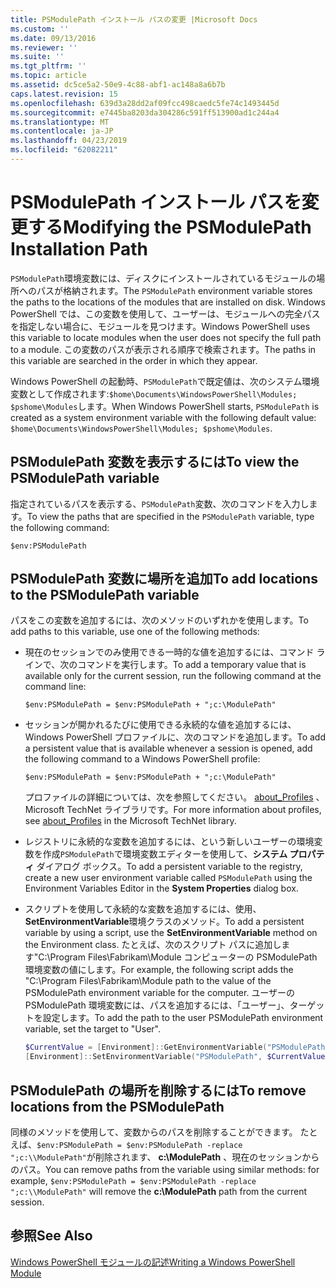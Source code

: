 ```yaml
---
title: PSModulePath インストール パスの変更 |Microsoft Docs
ms.custom: ''
ms.date: 09/13/2016
ms.reviewer: ''
ms.suite: ''
ms.tgt_pltfrm: ''
ms.topic: article
ms.assetid: dc5ce5a2-50e9-4c88-abf1-ac148a8a6b7b
caps.latest.revision: 15
ms.openlocfilehash: 639d3a28dd2af09fcc498caedc5fe74c1493445d
ms.sourcegitcommit: e7445ba8203da304286c591ff513900ad1c244a4
ms.translationtype: MT
ms.contentlocale: ja-JP
ms.lasthandoff: 04/23/2019
ms.locfileid: "62082211"
---
```

# <a name="modifying-the-psmodulepath-installation-path"></a><span data-ttu-id="9e09b-102">PSModulePath インストール パスを変更する</span><span class="sxs-lookup"><span data-stu-id="9e09b-102">Modifying the PSModulePath Installation Path</span></span>

<span data-ttu-id="9e09b-103">`PSModulePath`環境変数には、ディスクにインストールされているモジュールの場所へのパスが格納されます。</span><span class="sxs-lookup"><span data-stu-id="9e09b-103">The `PSModulePath` environment variable stores the paths to the locations of the modules that are installed on disk.</span></span> <span data-ttu-id="9e09b-104">Windows PowerShell では、この変数を使用して、ユーザーは、モジュールへの完全パスを指定しない場合に、モジュールを見つけます。</span><span class="sxs-lookup"><span data-stu-id="9e09b-104">Windows PowerShell uses this variable to locate modules when the user does not specify the full path to a module.</span></span> <span data-ttu-id="9e09b-105">この変数のパスが表示される順序で検索されます。</span><span class="sxs-lookup"><span data-stu-id="9e09b-105">The paths in this variable are searched in the order in which they appear.</span></span>

<span data-ttu-id="9e09b-106">Windows PowerShell の起動時、`PSModulePath`で既定値は、次のシステム環境変数として作成されます:`$home\Documents\WindowsPowerShell\Modules; $pshome\Modules`します。</span><span class="sxs-lookup"><span data-stu-id="9e09b-106">When Windows PowerShell starts, `PSModulePath` is created as a system environment variable with the following default value: `$home\Documents\WindowsPowerShell\Modules; $pshome\Modules`.</span></span>

## <a name="to-view-the-psmodulepath-variable"></a><span data-ttu-id="9e09b-107">PSModulePath 変数を表示するには</span><span class="sxs-lookup"><span data-stu-id="9e09b-107">To view the PSModulePath variable</span></span>

<span data-ttu-id="9e09b-108">指定されているパスを表示する、`PSModulePath`変数、次のコマンドを入力します。</span><span class="sxs-lookup"><span data-stu-id="9e09b-108">To view the paths that are specified in the `PSModulePath` variable, type the following command:</span></span>

`$env:PSModulePath`

## <a name="to-add-locations-to-the-psmodulepath-variable"></a><span data-ttu-id="9e09b-109">PSModulePath 変数に場所を追加</span><span class="sxs-lookup"><span data-stu-id="9e09b-109">To add locations to the PSModulePath variable</span></span>

<span data-ttu-id="9e09b-110">パスをこの変数を追加するには、次のメソッドのいずれかを使用します。</span><span class="sxs-lookup"><span data-stu-id="9e09b-110">To add paths to this variable, use one of the following methods:</span></span>

- <span data-ttu-id="9e09b-111">現在のセッションでのみ使用できる一時的な値を追加するには、コマンド ラインで、次のコマンドを実行します。</span><span class="sxs-lookup"><span data-stu-id="9e09b-111">To add a temporary value that is available only for the current session, run the following command at the command line:</span></span>

  `$env:PSModulePath = $env:PSModulePath + ";c:\ModulePath"`

- <span data-ttu-id="9e09b-112">セッションが開かれるたびに使用できる永続的な値を追加するには、Windows PowerShell プロファイルに、次のコマンドを追加します。</span><span class="sxs-lookup"><span data-stu-id="9e09b-112">To add a persistent value that is available whenever a session is opened, add the following command to a Windows PowerShell profile:</span></span>

  `$env:PSModulePath = $env:PSModulePath + ";c:\ModulePath"`

  <span data-ttu-id="9e09b-113">プロファイルの詳細については、次を参照してください。 [about_Profiles](/powershell/module/microsoft.powershell.core/about/about_profiles) 、Microsoft TechNet ライブラリです。</span><span class="sxs-lookup"><span data-stu-id="9e09b-113">For more information about profiles, see [about_Profiles](/powershell/module/microsoft.powershell.core/about/about_profiles) in the Microsoft TechNet library.</span></span>

- <span data-ttu-id="9e09b-114">レジストリに永続的な変数を追加するには、という新しいユーザーの環境変数を作成`PSModulePath`で環境変数エディターを使用して、**システム プロパティ** ダイアログ ボックス。</span><span class="sxs-lookup"><span data-stu-id="9e09b-114">To add a persistent variable to the registry, create a new user environment variable called `PSModulePath` using the Environment Variables Editor in the **System Properties** dialog box.</span></span>

- <span data-ttu-id="9e09b-115">スクリプトを使用して永続的な変数を追加するには、使用、 **SetEnvironmentVariable**環境クラスのメソッド。</span><span class="sxs-lookup"><span data-stu-id="9e09b-115">To add a persistent variable by using a script, use the **SetEnvironmentVariable** method on the Environment class.</span></span> <span data-ttu-id="9e09b-116">たとえば、次のスクリプト パスに追加します"C:\Program Files\Fabrikam\Module コンピューターの PSModulePath 環境変数の値にします。</span><span class="sxs-lookup"><span data-stu-id="9e09b-116">For example, the following script adds the "C:\Program Files\Fabrikam\Module path to the value of the PSModulePath environment variable for the computer.</span></span> <span data-ttu-id="9e09b-117">ユーザーの PSModulePath 環境変数には、パスを追加するには、「ユーザー」、ターゲットを設定します。</span><span class="sxs-lookup"><span data-stu-id="9e09b-117">To add the path to the user PSModulePath environment variable, set the target to "User".</span></span>

  ```powershell
  $CurrentValue = [Environment]::GetEnvironmentVariable("PSModulePath", "Machine")
  [Environment]::SetEnvironmentVariable("PSModulePath", $CurrentValue + ";C:\Program Files\Fabrikam\Modules", "Machine")

  ```

## <a name="to-remove-locations-from-the-psmodulepath"></a><span data-ttu-id="9e09b-118">PSModulePath の場所を削除するには</span><span class="sxs-lookup"><span data-stu-id="9e09b-118">To remove locations from the PSModulePath</span></span>

<span data-ttu-id="9e09b-119">同様のメソッドを使用して、変数からのパスを削除することができます。 たとえば、`$env:PSModulePath = $env:PSModulePath -replace ";c:\\ModulePath"`が削除されます、 **c:\ModulePath** 、現在のセッションからのパス。</span><span class="sxs-lookup"><span data-stu-id="9e09b-119">You can remove paths from the variable using similar methods: for example, `$env:PSModulePath = $env:PSModulePath -replace ";c:\\ModulePath"` will remove the **c:\ModulePath** path from the current session.</span></span>

## <a name="see-also"></a><span data-ttu-id="9e09b-120">参照</span><span class="sxs-lookup"><span data-stu-id="9e09b-120">See Also</span></span>

[<span data-ttu-id="9e09b-121">Windows PowerShell モジュールの記述</span><span class="sxs-lookup"><span data-stu-id="9e09b-121">Writing a Windows PowerShell Module</span></span>](./writing-a-windows-powershell-module.md)
